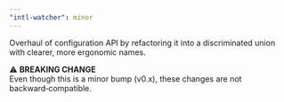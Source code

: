 ```yaml
---
"intl-watcher": minor
---
```


Overhaul of configuration API by refactoring it into a discriminated union with clearer, more ergonomic names.

⚠️ **BREAKING CHANGE**  
Even though this is a minor bump (v0.x), these changes are not backward‑compatible.

